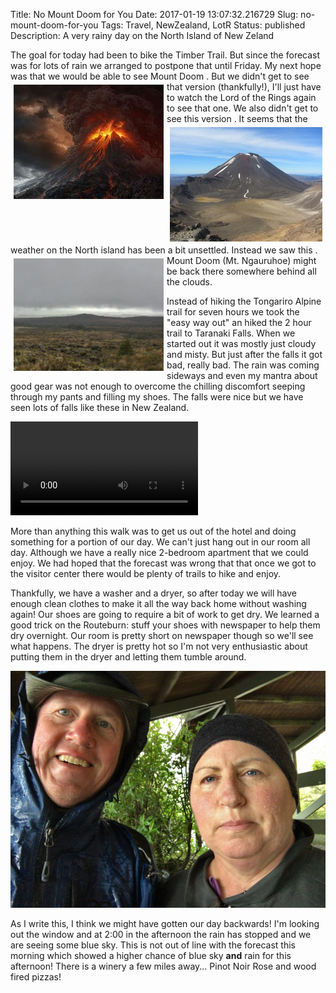 Title: No Mount Doom for You
Date: 2017-01-19 13:07:32.216729
Slug: no-mount-doom-for-you
Tags: Travel, NewZealand, LotR
Status: published
Description: A very rainy day on the North Island of New Zeland

The goal for today had been to bike the Timber Trail.  But since the forecast was for lots of rain we arranged to postpone that until Friday.  My next hope was that we would be able to see Mount Doom <img src="../images/NZ/doom.jpg" style="float: left; margin: 5px;">.   But we didn't get to see that version (thankfully!), I'll just have to watch the Lord of the Rings again to see that one.    We also didn't get to see this version <img src="../images/NZ/ngauruhoe.jpg" style="float: left; margin: 5px;">.  It seems that the weather on the North island has been a bit unsettled.  Instead we saw this <img src="../images/NZ/foggy_doom.jpg" style="width: 240px; float: left; margin: 5px;">. Mount Doom (Mt. Ngauruhoe) might be back there somewhere behind all the clouds.

Instead of hiking the Tongariro Alpine trail for seven hours we took the "easy way out" an hiked the 2 hour trail to Taranaki Falls.  When we started out it was mostly just cloudy and misty.  But just after the falls it got bad, really bad.  The rain was coming sideways and even my mantra about good gear was not enough to overcome the chilling discomfort seeping through my pants and filling my shoes.  The falls were nice but we have seen lots of falls like these in New Zealand.  

<video autoplay>
<source src="../images/NZ/rainy_wf.mp4" type="video/mp4" />
</video>

More than anything this walk was to get us out of the hotel and doing something for a portion of our day.   We can't just hang out in our room all day.  Although we have a really nice 2-bedroom apartment that we could enjoy.  We had hoped that the forecast was wrong that that once we got to the visitor center there would be plenty of trails to hike and enjoy.

Thankfully, we have a washer and a dryer, so after today we will have enough clean clothes to make it all the way back home without washing again!  Our shoes are going to require a bit of work to get dry.  We learned a good trick on the Routeburn:  stuff your shoes with newspaper to help them dry overnight.  Our room is pretty short on newspaper though so we'll see what happens.  The dryer is pretty hot so I'm not very enthusiastic about putting them in the dryer and letting them tumble around.

![Soaked](../images/NZ/soaked.jpg)

As I write this, I think we might have gotten our day backwards!  I'm looking out the window and at 2:00 in the afternoon the rain has stopped and we are seeing some blue sky.  This is not out of line with the forecast this morning which showed a higher chance of blue sky **and** rain for this afternoon!  There is a winery a few miles away...  Pinot Noir Rose and wood fired pizzas!

